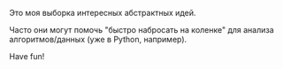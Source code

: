 Это моя выборка интересных абстрактных идей.

Часто они могут помочь "быстро набросать на коленке" для анализа алгоритмов/данных (уже в Python, например).

Have fun!

